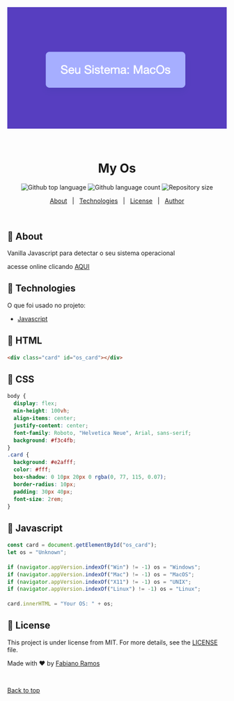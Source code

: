 <div align="center" id="top"> 
  <img src="./.github/myos.png" alt="MyOs" />

  &#xa0;

  <!-- <a href="https://myos.netlify.app">Demo</a> -->
</div>

<h1 align="center">My Os</h1>

<p align="center">
  <img alt="Github top language" src="https://img.shields.io/github/languages/top/fabramosdev/myos?color=56BEB8">

  <img alt="Github language count" src="https://img.shields.io/github/languages/count/fabramosdev/myos?color=56BEB8">

  <img alt="Repository size" src="https://img.shields.io/github/repo-size/fabramosdev/myos?color=56BEB8">

  <!-- <img alt="License" src="https://img.shields.io/github/license/fabramosdev/myos?color=56BEB8"> -->

  <!-- <img alt="Github issues" src="https://img.shields.io/github/issues/fabramosdev/myos?color=56BEB8" /> -->

  <!-- <img alt="Github forks" src="https://img.shields.io/github/forks/fabramosdev/myos?color=56BEB8" /> -->

  <!-- <img alt="Github stars" src="https://img.shields.io/github/stars/fabramosdev/myos?color=56BEB8" /> -->
</p>

<!-- Status -->

<!-- <h4 align="center"> 
	🚧  Myos 🚀 Under construction...  🚧
</h4> 

<hr> -->

<p align="center">
  <a href="#dart-about">About</a> &#xa0; | &#xa0; 
  <a href="#rocket-technologies">Technologies</a> &#xa0; | &#xa0;
  <a href="#memo-license">License</a> &#xa0; | &#xa0;
  <a href="https://github.com/fabramosdev" target="_blank">Author</a>
</p>

<br>

## :dart: About ##

Vanilla Javascript para detectar o seu sistema operacional

acesse online clicando <a href="https://myos.vercel.app/" target="_blank">AQUI</a>


## :rocket: Technologies ##

O que foi usado no projeto:

- [Javascript](https://expo.io/)

## :checkered_flag: HTML ##

```html
<div class="card" id="os_card"></div>
```

## :checkered_flag: CSS ##

```css
body {
  display: flex;
  min-height: 100vh;
  align-items: center;
  justify-content: center;
  font-family: Roboto, "Helvetica Neue", Arial, sans-serif;
  background: #f3c4fb;
}
.card {
  background: #e2afff;
  color: #fff;
  box-shadow: 0 10px 20px 0 rgba(0, 77, 115, 0.07);
  border-radius: 10px;
  padding: 30px 40px;
  font-size: 2rem;
}
```

## :checkered_flag: Javascript ##

```javascript
const card = document.getElementById("os_card");
let os = "Unknown";

if (navigator.appVersion.indexOf("Win") != -1) os = "Windows";
if (navigator.appVersion.indexOf("Mac") != -1) os = "MacOS";
if (navigator.appVersion.indexOf("X11") != -1) os = "UNIX";
if (navigator.appVersion.indexOf("Linux") != -1) os = "Linux";

card.innerHTML = "Your OS: " + os;
```

## :memo: License ##

This project is under license from MIT. For more details, see the [LICENSE](LICENSE.md) file.


Made with :heart: by <a href="https://github.com/fabramosdev" target="_blank">Fabiano Ramos</a>

&#xa0;

<a href="#top">Back to top</a>
